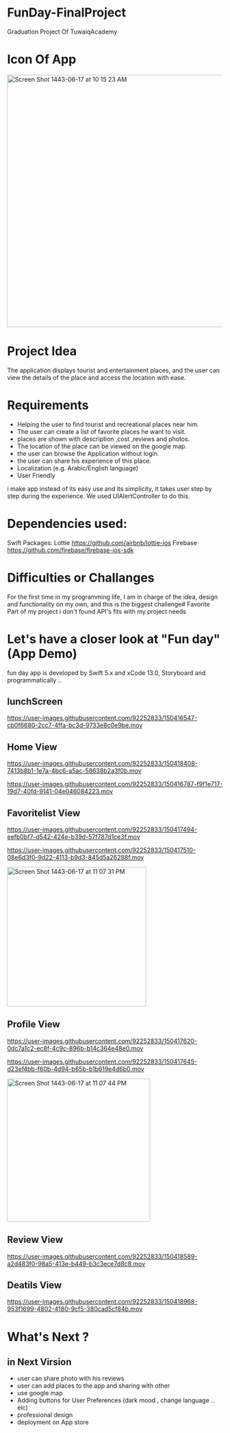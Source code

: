 # FunDay-FinalProject
Graduation Project Of TuwaiqAcademy
# Icon Of App 
<img width="588" alt="Screen Shot 1443-06-17 at 10 15 23 AM" src="https://user-images.githubusercontent.com/92252833/150416351-bc293306-b8c7-4626-b0b8-2b1dcd07c3ff.png">

# Project Idea 
The application displays tourist and entertainment places, and the user can view the details of the place and access the location with ease.

#  Requirements 
- Helping the user to find tourist and recreational places near him.
- The user can create a list of favorite places he want to visit.
- places are shown with description ,cost ,reviews and photos.
- The location of the place can be viewed on the google map.
- the user  can browse the Application without login.
- the user can share his experience of this place.
- Localization (e.g. Arabic/English language)
- User Friendly

i make app instead of its easy use and its simplicity, it takes user step by step during the experience. We used UIAlertController to do this.

# Dependencies used:
Swift Packages:
Lottie https://github.com/airbnb/lottie-ios
Firebase https://github.com/firebase/firebase-ios-sdk

# Difficulties or Challanges
For the first time in my programming life, I am in charge of the idea, design and functionality on my own, and this is the biggest challenge# Favorite Part of my project
i don't found API's fits with my project needs

# Let's have a closer look at "Fun day" (App Demo)
fun day app is developed by Swift 5.x and xCode 13.0, Storyboard and programmatically ..
## lunchScreen

https://user-images.githubusercontent.com/92252833/150416547-cb0f6680-2cc7-4ffa-bc3d-9733e8c0e9be.mov

## Home View



https://user-images.githubusercontent.com/92252833/150418408-7413b8b1-1e7a-4bc6-a5ac-58638b2a3f0b.mov




https://user-images.githubusercontent.com/92252833/150416787-f9f1e717-19d7-40fd-9141-04e046084223.mov

## Favoritelist View


https://user-images.githubusercontent.com/92252833/150417494-eefb0bf7-d542-424e-b39d-57f787d1ce3f.mov


https://user-images.githubusercontent.com/92252833/150417510-08e6d3f0-9d22-4113-b9d3-845d5a26288f.mov

<img width="325" alt="Screen Shot 1443-06-17 at 11 07 31 PM" src="https://user-images.githubusercontent.com/92252833/150417747-a55150e8-b37d-4fbe-b032-d80b090b293a.png">


## Profile View 



https://user-images.githubusercontent.com/92252833/150417620-0dc7a1c2-ec8f-4c9c-896b-b14c364e48e0.mov


https://user-images.githubusercontent.com/92252833/150417645-d23ef4bb-f60b-4d94-b65b-b1b619e4d6b0.mov

<img width="334" alt="Screen Shot 1443-06-17 at 11 07 44 PM" src="https://user-images.githubusercontent.com/92252833/150417651-50dd762b-a4de-439f-8484-8d33ce36d9f7.png">

## Review View


https://user-images.githubusercontent.com/92252833/150418589-a2d483f0-98a5-413e-b449-b3c3ece7d8c8.mov

## Deatils View


https://user-images.githubusercontent.com/92252833/150418968-953f1699-4802-4180-9cf5-380cad5cf84b.mov



# What's Next ?
## in Next Virsion 
- user can share photo with his reviews
- user can add places to the app and sharing with other
- use google map 
- Adding buttons for User Preferences (dark mood , change language .. elc)
- professional design 
- deployment on App store

